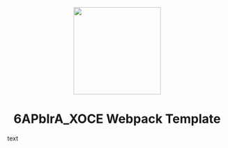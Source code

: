<div align="center">
  <img width="200" height="200" src="https://webpack.js.org/assets/icon-square-big.svg">
  <h1>6APbIrA_XOCE Webpack Template</h1>
</div>
<div>text</div>
